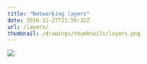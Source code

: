 ```yaml
---
title: "Networking layers"
date: 2016-11-27T21:59:32Z
url: /layers/
thumbnail: /drawings/thumbnails/layers.png
---
```

<a href='/drawings/layers.svg'><img src='/drawings/layers.png'></a>
